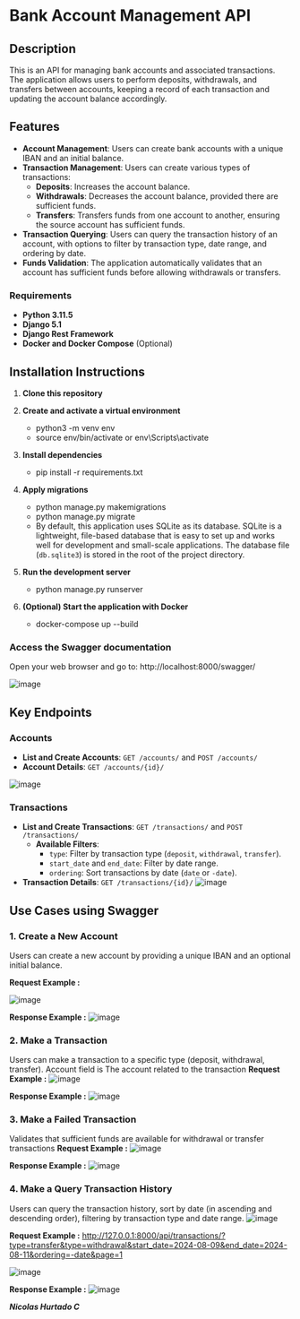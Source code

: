 # Bank Account Management API

## Description

This is an API for managing bank accounts and associated transactions. The application allows users to perform deposits, withdrawals, and transfers between accounts, keeping a record of each transaction and updating the account balance accordingly.

## Features

- **Account Management**: Users can create bank accounts with a unique IBAN and an initial balance.
- **Transaction Management**: Users can create various types of transactions:
  - **Deposits**: Increases the account balance.
  - **Withdrawals**: Decreases the account balance, provided there are sufficient funds.
  - **Transfers**: Transfers funds from one account to another, ensuring the source account has sufficient funds.
- **Transaction Querying**: Users can query the transaction history of an account, with options to filter by transaction type, date range, and ordering by date.
- **Funds Validation**: The application automatically validates that an account has sufficient funds before allowing withdrawals or transfers.

### Requirements

- **Python 3.11.5**
- **Django 5.1**
- **Django Rest Framework**
- **Docker and Docker Compose** (Optional)

## Installation Instructions

1. **Clone this repository**
    
2. **Create and activate a virtual environment**
    - python3 -m venv env
    - source env/bin/activate  or  env\Scripts\activate

3. **Install dependencies**
    - pip install -r requirements.txt

4. **Apply migrations**
    - python manage.py makemigrations
    - python manage.py migrate
    - By default, this application uses SQLite as its database. SQLite is a lightweight, file-based database that is easy to set up and works well for development and small-scale applications. The database file (`db.sqlite3`) is stored in the root of the project       directory.

5. **Run the development server**
    - python manage.py runserver

6. **(Optional) Start the application with Docker**
    - docker-compose up --build


### Access the Swagger documentation
Open your web browser and go to: http://localhost:8000/swagger/

![image](https://github.com/user-attachments/assets/bce135f6-8dde-4545-a48c-f97695bedd26)


## Key Endpoints

### Accounts

- **List and Create Accounts**: `GET /accounts/` and `POST /accounts/`
- **Account Details**: `GET /accounts/{id}/`

![image](https://github.com/user-attachments/assets/7c51bc53-2133-483d-b387-7be1a8533887)


### Transactions

- **List and Create Transactions**: `GET /transactions/` and `POST /transactions/`
  - **Available Filters**:
    - `type`: Filter by transaction type (`deposit`, `withdrawal`, `transfer`).
    - `start_date` and `end_date`: Filter by date range.
    - `ordering`: Sort transactions by date (`date` or `-date`).
- **Transaction Details**: `GET /transactions/{id}/`
![image](https://github.com/user-attachments/assets/5c3ad5ab-bddc-49c8-bc85-99110170fd61)


## Use Cases using Swagger

### 1. **Create a New Account**

Users can create a new account by providing a unique IBAN and an optional initial balance.

**Request Example :**

![image](https://github.com/user-attachments/assets/068f1c98-c63f-4439-a337-a8524660f3f0)


**Response  Example :**
![image](https://github.com/user-attachments/assets/cf130b6c-7381-401f-8d2c-60e7f2f28c44)


### 2. **Make a Transaction**
Users can make a transaction to a specific type (deposit, withdrawal, transfer).
Account field is The account related to the transaction
**Request Example :**
![image](https://github.com/user-attachments/assets/ebcc2516-c18e-416e-aa60-3cca8735cdb0)


**Response  Example :**
![image](https://github.com/user-attachments/assets/9830b1fc-ef42-4c4e-bcff-816a4b7fec98)


### 3. **Make a Failed Transaction**
Validates that sufficient funds are available for withdrawal or transfer transactions
**Request Example :**
![image](https://github.com/user-attachments/assets/03778145-68d8-4a9d-b8f6-c6162a03a197)


**Response  Example :**
![image](https://github.com/user-attachments/assets/f6026b2a-202c-4eb9-afdd-ff98b6e75d49)


### 4. **Make a Query Transaction History**
Users can query the transaction history, sort by date (in ascending and descending order), filtering by transaction type and date range.
![image](https://github.com/user-attachments/assets/14e9a4b4-a7a7-4747-85ed-bb9388e2753c)


**Request Example :**
http://127.0.0.1:8000/api/transactions/?type=transfer&type=withdrawal&start_date=2024-08-09&end_date=2024-08-11&ordering=-date&page=1

![image](https://github.com/user-attachments/assets/b3ea1911-935d-4031-862a-27ba39771ecb)


**Response  Example :**
![image](https://github.com/user-attachments/assets/e44a1f5d-820b-42ea-8a43-b99b2082468a)


***Nicolas Hurtado C***
